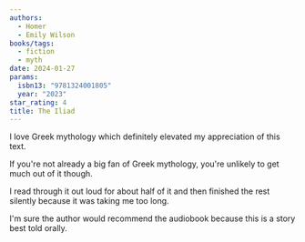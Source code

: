 ```yaml
---
authors:
  - Homer
  - Emily Wilson
books/tags:
  - fiction
  - myth
date: 2024-01-27
params:
  isbn13: "9781324001805"
  year: "2023"
star_rating: 4
title: The Iliad
---
```


I love Greek mythology which definitely elevated my appreciation of this text.

If you're not already a big fan of Greek mythology, you're unlikely to get much out of it though.

<!--more-->

I read through it out loud for about half of it and then finished the rest silently because it was taking me too long.

I'm sure the author would recommend the audiobook because this is a story best told orally.
